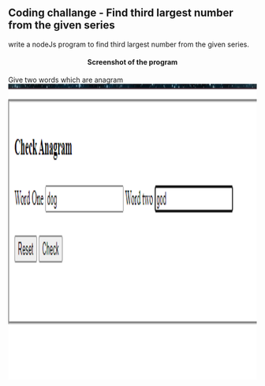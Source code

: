 <h2>Coding challange - Find third largest number from the given series </h2>

<P> write a nodeJs program to find third largest number from the given series. </P>

<h4 align="center">Screenshot of the program</h4>
<!-- image -->

Give two words which are anagram<br>
<img src="https://github.com/Randika97/Krish-training/blob/dev1/cch_checkAnagram/Screenshots/Screenshot%202022-03-07%20201455.png" alt="test1" height="600" width="900">
<br>

